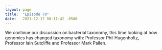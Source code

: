 ```yaml
---
layout: page
title:  "Episode 70"
date:   2021-12-17 08:11:42 -0500
---
```


We continue our discussion on bacterial taxonomy, this time looking at how genomics has changed taxonomy with: Professor Phil Hugenholtz, Professor Iain Sutcliffe and Professor Mark Pallen.


